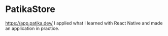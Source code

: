 # PatikaStore
https://app.patika.dev/  I applied what I learned with React Native and made an application in practice.
